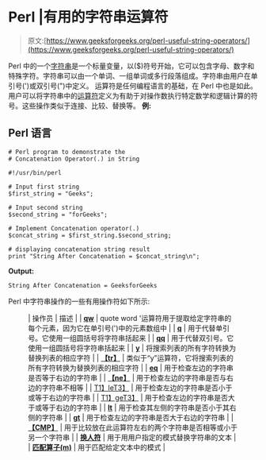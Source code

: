 # Perl |有用的字符串运算符

> 原文:[https://www.geeksforgeeks.org/perl-useful-string-operators/](https://www.geeksforgeeks.org/perl-useful-string-operators/)

Perl 中的一个[字符串](https://www.geeksforgeeks.org/perl-quoted-interpolated-and-escaped-strings/)是一个标量变量，以($)符号开始，它可以包含字母、数字和特殊字符。字符串可以由一个单词、一组单词或多行段落组成。字符串由用户在单引号(')或双引号(")中定义。
运算符是任何编程语言的基础，在 Perl 中也是如此。用户可以将字符串中的[运算符](https://www.geeksforgeeks.org/perl-string-operators/)定义为有助于对操作数执行特定数学和逻辑计算的符号。这些操作类似于连接、比较、替换等。
**例:**

## Perl 语言

```
# Perl program to demonstrate the
# Concatenation Operator(.) in String

#!/usr/bin/perl

# Input first string 
$first_string = "Geeks";

# Input second string 
$second_string = "forGeeks";

# Implement Concatenation operator(.) 
$concat_string = $first_string.$second_string;

# displaying concatenation string result
print "String After Concatenation = $concat_string\n";
```

**Output:** 

```
String After Concatenation = GeeksforGeeks
```

Perl 中字符串操作的一些有用操作符如下所示:

<figure class="table">

| 操作员 | 描述 |
| [**qw**](https://www.geeksforgeeks.org/perl-qw-operator/) | quote word '运算符用于提取给定字符串的每个元素，因为它在单引号(')中的元素数组中 |
| [**q**](https://www.geeksforgeeks.org/perl-q-operator/) | 用于代替单引号。它使用一组圆括号将字符串括起来 |
| [**qq**](https://www.geeksforgeeks.org/perl-qq-operator/) | 用于代替双引号。它使用一组圆括号将字符串括起来 |
| [**y**](https://www.geeksforgeeks.org/perl-y-operator/) | 将搜索列表的所有字符转换为替换列表的相应字符 |
| [**【tr】**](https://www.geeksforgeeks.org/perl-tr-operator/) | 类似于“y”运算符，它将搜索列表的所有字符转换为替换列表的相应字符 |
| [**eq**](https://www.geeksforgeeks.org/perl-eq-operator/) | 用于检查左边的字符串是否等于右边的字符串 |
| [**【ne】**](https://www.geeksforgeeks.org/perl-ne-operator/) | 用于检查左边的字符串是否与右边的字符串不相等 |
| [T1】leT3】](https://www.geeksforgeeks.org/perl-le-operator/) | 用于检查左边的字符串是否小于或等于右边的字符串 |
| [T1】geT3】](https://www.geeksforgeeks.org/perl-ge-operator/) | 用于检查左边的字符串是否大于或等于右边的字符串 |
| [**lt**](https://www.geeksforgeeks.org/perl-lt-operator/) | 用于检查其左侧的字符串是否小于其右侧的字符串 |
| [**gt**](https://www.geeksforgeeks.org/perl-gt-operator/) | 用于检查左边的字符串是否大于右边的字符串 |
| [**【CMP】**](https://www.geeksforgeeks.org/perl-cmp-operator/) | 用于比较放在此运算符左右的两个字符串是否相等或小于另一个字符串 |
| [**换人符**](https://www.geeksforgeeks.org/perl-substitution-operator/) | 用于用用户指定的模式替换字符串的文本 |
| [**匹配算子(m)**](https://www.geeksforgeeks.org/perl-matching-operator/) | 用于匹配给定文本中的模式 |

</figure>